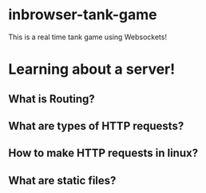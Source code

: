 # inbrowser-tank-game
This is a real time tank game using Websockets!

# Learning about a server!

## What is Routing?
## What are types of HTTP requests?
## How to make HTTP requests in linux?
## What are static files?
